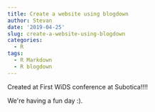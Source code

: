 ```yaml
---
title: Create a website using blogdown
author: Stevan
date: '2019-04-25'
slug: create-a-website-using-blogdown
categories:
  - R
tags:
  - R Markdown
  - R blogdown
---
```


Created at First WiDS conference at Subotica!!!!

We're having a fun day :).